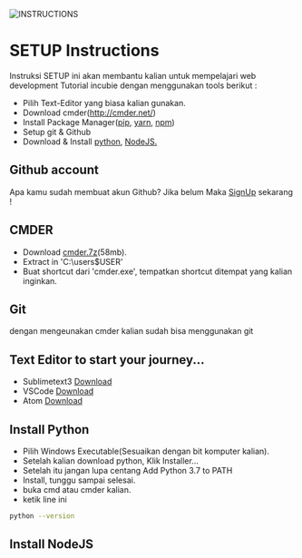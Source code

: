 ![INSTRUCTIONS](https://img.shields.io/badge/Instruction-Beta-red.svg?logo=appveyor&style=for-the-badge)

# SETUP Instructions

Instruksi SETUP ini akan membantu kalian untuk mempelajari web development Tutorial incubie dengan menggunakan tools berikut :

* Pilih Text-Editor yang biasa kalian gunakan.
* Download cmder(http://cmder.net/)
* Install Package Manager([pip](Link), [yarn](Link), [npm](Link))
* Setup git & Github
* Download & Install [python](https://www.python.org/downloads/windows/), [NodeJS.](https://nodejs.org/en/download/)

## Github account
Apa kamu sudah membuat akun Github? Jika belum Maka [SignUp](https://github.com/join) sekarang !

## CMDER
* Download [cmder.7z](https://github.com/cmderdev/cmder/releases/download/v1.3.10/cmder.7z)(58mb).
* Extract in 'C:\users\$USER\'
* Buat shortcut dari 'cmder.exe', tempatkan shortcut ditempat yang kalian inginkan.

## Git
dengan mengeunakan cmder kalian sudah bisa menggunakan git

## Text Editor to start your journey...

* Sublimetext3 [Download](https://www.sublimetext.com/3)
* VSCode [Download](https://code.visualstudio.com/download)
* Atom [Download](https://atom.io/)

## Install Python
* Pilih Windows Executable(Sesuaikan dengan bit komputer kalian).
* Setelah kalian download python, Klik Installer...
* Setelah itu jangan lupa centang Add Python 3.7 to PATH
* Install, tunggu sampai selesai.
* buka cmd atau cmder kalian.
* ketik line ini 
```bash
python --version
```

## Install NodeJS


